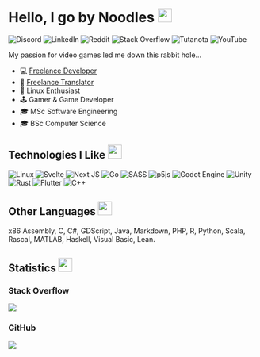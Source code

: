 # Hello, I go by Noodles <img src="https://em-content.zobj.net/source/animated-noto-color-emoji/427/steaming-bowl_1f35c.gif" width="28px" height="28px">
![Discord](https://img.shields.io/badge/Discord-%235865F2.svg?style=for-the-badge&logo=discord&logoColor=white&style=plastic)
![LinkedIn](https://img.shields.io/badge/linkedin-%230077B5.svg?style=for-the-badge&logo=linkedin&logoColor=white&style=plastic)
![Reddit](https://img.shields.io/badge/Reddit-FF4500?style=for-the-badge&logo=reddit&logoColor=white&style=plastic)
![Stack Overflow](https://img.shields.io/badge/-Stackoverflow-FE7A16?style=for-the-badge&logo=stack-overflow&logoColor=white&style=plastic)
![Tutanota](https://img.shields.io/badge/Tutanota-840010?style=for-the-badge&logo=Tutanota&logoColor=white&style=plastic)
![YouTube](https://img.shields.io/badge/YouTube-%23FF0000.svg?style=for-the-badge&logo=YouTube&logoColor=white&style=plastic)

My passion for video games led me down this rabbit hole...
- :computer: [Freelance Developer](https://noodles.services)
- :ghost: [Freelance Translator](https://translation.noodles.services)
- :penguin: Linux Enthusiast
- :joystick: Gamer & Game Developer
- :mortar_board: MSc Software Engineering
- :mortar_board: BSc Computer Science

## Technologies I Like <img src="https://em-content.zobj.net/source/animated-noto-color-emoji/427/glowing-star_1f31f.gif" width="28px" height="28px">
![Linux](https://img.shields.io/badge/Linux-FCC624?style=for-the-badge&logo=linux&logoColor=black)
![Svelte](https://img.shields.io/badge/svelte-%23f1413d.svg?style=for-the-badge&logo=svelte&logoColor=white)
![Next JS](https://img.shields.io/badge/Next-black?style=for-the-badge&logo=next.js&logoColor=white)
![Go](https://img.shields.io/badge/go-%2300ADD8.svg?style=for-the-badge&logo=go&logoColor=white)
![SASS](https://img.shields.io/badge/SASS-hotpink.svg?style=for-the-badge&logo=SASS&logoColor=white)
![p5js](https://img.shields.io/badge/p5.js-ED225D?style=for-the-badge&logo=p5.js&logoColor=FFFFFF)
![Godot Engine](https://img.shields.io/badge/GODOT-%23FFFFFF.svg?style=for-the-badge&logo=godot-engine)
![Unity](https://img.shields.io/badge/unity-%23000000.svg?style=for-the-badge&logo=unity&logoColor=white)
![Rust](https://img.shields.io/badge/rust-%23000000.svg?style=for-the-badge&logo=rust&logoColor=white)
![Flutter](https://img.shields.io/badge/Flutter-%2302569B.svg?style=for-the-badge&logo=Flutter&logoColor=white)
![C++](https://img.shields.io/badge/c++-%2300599C.svg?style=for-the-badge&logo=c%2B%2B&logoColor=white)

## Other Languages <img src="https://em-content.zobj.net/source/animated-noto-color-emoji/427/plus_2795.gif" width="28px" height="28px">
x86 Assembly, C, C#, GDScript, Java, Markdown, PHP, R, Python, Scala, Rascal, MATLAB, Haskell, Visual Basic, Lean.

## Statistics <img src="https://em-content.zobj.net/source/animated-noto-color-emoji/427/robot_1f916.gif" width="28px" height="28px">
### Stack Overflow
![](https://github-readme-stackoverflow.vercel.app/?userID=5698355&theme=dark&layout=compact)

### GitHub
![](https://github-readme-stats.vercel.app/api?username=callmenoodles&bg_color=000000&title_color=ffbb00&icon_color=ffbb00&text_color=eeeeee&show_icons=true&hide_border=true&count_private=true&hide_title=true)